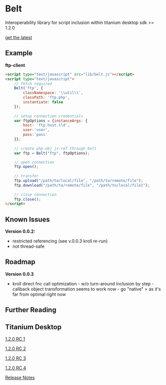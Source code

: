 Belt
=========

Interoperability library for script inclusion within titanium desktop sdk >= 1.2.0 

<a href="https://github.com/alternatex/Belt/tarball/master">get the latest</a>
 
Example
----------------

**ftp-client**

```html
<script type="text/javascript" src="lib/belt.js"></script>
<script type="text/javascript">
	// fetch required
	Belt('ftp', {
		classNamespace: '\\util\\', 
		classPath: 'ftp.php',
		instantiate: false
	});
			 
	// setup connection credentials	
	var ftpOptions = {instanceArgs: {
		host: 'ftp.host.tld',
		user:'user',
		pass:'pass'
	}};
			
	// create php-obj js-ref through belt
	var ftp = Belt("ftp", ftpOptions);

	// open connection
	ftp.open();
		
	// transfer
	ftp.upload("/path/to/local/file", "/path/to/remote/file");
	ftp.download("/path/to/remote/file", "/path/to/local/file1");
			
	// close connection
	ftp.close();			
</script>
```

Known Issues
----------------
**Version 0.0.2:**

* restricted referencing (see v.0.0.3 kroll re-run)
* not thread-safe

Roadmap
----------------
**Version 0.0.3**

* kroll direct fnc call optimization - w/o turn-around inclusion by step - callback object transformation seems to work now - go "native" > as it's far from optimal right now

Further Reading
----------------

Titanium Desktop 
----------------
[1.2.0 RC 1](http://developer.appcelerator.com/blog/2011/05/create-and-distribute-apps-through-the-mac-app-store-with-titanium-desktop-sdk-1-2-release-candidate-1.html)

[1.2.0 RC 2](http://developer.appcelerator.com/blog/2011/06/introducing-titanium-desktop-sdk-1-2-release-candidate-2.html)

[1.2.0 RC 3](http://developer.appcelerator.com/blog/2011/08/introducing-titanium-desktop-sdk-1-2-release-candidate-3.html)

[1.2.0 RC 4](http://developer.appcelerator.com/blog/2011/09/introducing-titanium-desktop-sdk-1-2-release-candidate-4.html)

[Release Notes](http://developer.appcelerator.com/doc/desktop/release_notes)
